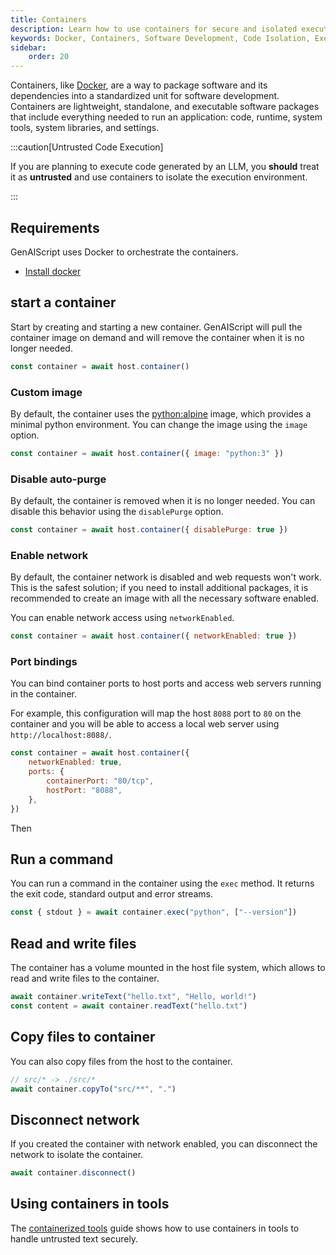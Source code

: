 ```yaml
---
title: Containers
description: Learn how to use containers for secure and isolated execution of untrusted code with Docker in software development.
keywords: Docker, Containers, Software Development, Code Isolation, Execution Environment
sidebar:
    order: 20
---
```


Containers, like [Docker](https://www.docker.com/), are a way to package software and its dependencies into a standardized unit for software development. Containers are lightweight, standalone, and executable software packages that include everything needed to run an application: code, runtime, system tools, system libraries, and settings.

:::caution[Untrusted Code Execution]

If you are planning to execute code generated by an LLM, you **should** treat it as **untrusted** and use containers to isolate the execution environment.

:::

## Requirements

GenAIScript uses Docker to orchestrate the containers.

-   [Install docker](https://docs.docker.com/engine/install/)

## start a container

Start by creating and starting a new container. GenAIScript will pull the container image on demand
and will remove the container when it is no longer needed.

```js
const container = await host.container()
```

### Custom image

By default, the container uses the [python:alpine](https://hub.docker.com/_/python/) image, which provides a minimal python environment. You can change the image using the `image` option.

```js 'image: "python:3"'
const container = await host.container({ image: "python:3" })
```

### Disable auto-purge

By default, the container is removed when it is no longer needed. You can disable this behavior using the `disablePurge` option.

```js "disablePurge"
const container = await host.container({ disablePurge: true })
```

### Enable network

By default, the container network is disabled and web requests won't work. This is the safest solution;
if you need to install additional packages, it is recommended to create an image with all the necessary software enabled.

You can enable network access using `networkEnabled`.

```js
const container = await host.container({ networkEnabled: true })
```

### Port bindings

You can bind container ports to host ports and access web servers running in the container.

For example, this configuration will map the host `8088` port to `80` on the container
and you will be able to access a local web server using `http://localhost:8088/`.

```js
const container = await host.container({
    networkEnabled: true,
    ports: {
        containerPort: "80/tcp",
        hostPort: "8088",
    },
})
```

Then

## Run a command

You can run a command in the container using the `exec` method. It returns the exit code, standard output and error streams.

```js
const { stdout } = await container.exec("python", ["--version"])
```

## Read and write files

The container has a volume mounted in the host file system, which allows to read and write files to the container.

```js
await container.writeText("hello.txt", "Hello, world!")
const content = await container.readText("hello.txt")
```

## Copy files to container

You can also copy files from the host to the container.

```js
// src/* -> ./src/*
await container.copyTo("src/**", ".")
```

## Disconnect network

If you created the container with network enabled, you can disconnect the network to isolate the container.

```js
await container.disconnect()
```

## Using containers in tools

The [containerized tools](/genaiscript/guides/containerized-tools) guide shows how to use containers in tools to handle untrusted text securely.
